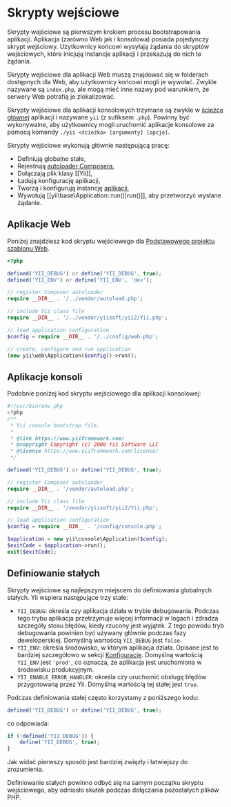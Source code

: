 Skrypty wejściowe
=================

Skrypty wejściowe są pierwszym krokiem procesu bootstrapowania aplikacji. Aplikacja (zarówno Web
jak i konsolowa) posiada pojedynczy skrypt wejściowy. Użytkownicy końcowi wysyłają żądania do skryptów 
wejściowych, które inicjują instancje aplikacji i przekazują do nich te żądania.

Skrypty wejściowe dla aplikacji Web muszą znajdować się w folderach dostępnych dla Web, aby użytkownicy końcowi mogli je wywołać.
Zwykle nazywane są `index.php`, ale mogą mieć inne nazwy pod warunkiem, że serwery Web potrafią je zlokalizować.

Skrypty wejściowe dla aplikacji konsolowych trzymane są zwykle w [ścieżce głównej](structure-applications.md)
aplikacji i nazywane `yii` (z sufiksem `.php`). Powinny być wykonywalne, aby użytkownicy 
mogli uruchomić aplikacje konsolowe za pomocą komendy `./yii <ścieżka> [argumenty] [opcje]`.

Skrypty wejściowe wykonują głównie następującą pracę:

* Definiują globalne stałe,
* Rejestrują [autoloader Composera](https://getcomposer.org/doc/01-basic-usage.md#autoloading),
* Dołączają plik klasy [[Yii]],
* Ładują konfigurację aplikacji,
* Tworzą i konfigurują instancję [aplikacji](structure-applications.md),
* Wywołują [[yii\base\Application::run()|run()]], aby przetworzyć wysłane żądanie.


## Aplikacje Web <span id="web-applications"></span>

Poniżej znajdziesz kod skryptu wejściowego dla [Podstawowego projektu szablonu Web](start-installation.md).

```php
<?php

defined('YII_DEBUG') or define('YII_DEBUG', true);
defined('YII_ENV') or define('YII_ENV', 'dev');

// register Composer autoloader
require __DIR__ . '/../vendor/autoload.php';

// include Yii class file
require __DIR__ . '/../vendor/yiisoft/yii2/Yii.php';

// load application configuration
$config = require __DIR__ . '/../config/web.php';

// create, configure and run application
(new yii\web\Application($config))->run();
```


## Aplikacje konsoli <span id="console-applications"></span>

Podobnie poniżej kod skryptu wejściowego dla aplikacji konsolowej:

```php
#!/usr/bin/env php
<?php
/**
 * Yii console bootstrap file.
 *
 * @link https://www.yiiframework.com/
 * @copyright Copyright (c) 2008 Yii Software LLC
 * @license https://www.yiiframework.com/license/
 */

defined('YII_DEBUG') or define('YII_DEBUG', true);

// register Composer autoloader
require __DIR__ . '/vendor/autoload.php';

// include Yii class file
require __DIR__ . '/vendor/yiisoft/yii2/Yii.php';

// load application configuration
$config = require __DIR__ . '/config/console.php';

$application = new yii\console\Application($config);
$exitCode = $application->run();
exit($exitCode);
```


## Definiowanie stałych <span id="defining-constants"></span>

Skrypty wejściowe są najlepszym miejscem do definiowania globalnych stałych. Yii wspiera następujące trzy stałe:

* `YII_DEBUG`: określa czy aplikacja działa w trybie debugowania. Podczas tego trybu aplikacja 
  przetrzymuje więcej informacji w logach i zdradza szczegóły stosu błędów, kiedy rzucony jest wyjątek. Z tego powodu
  tryb debugowania powinien być używany głównie podczas fazy deweloperskiej. Domyślną wartością `YII_DEBUG` jest `false`.
* `YII_ENV`: określa środowisko, w którym aplikacja działa. Opisane jest to bardziej szczegółowo 
  w sekcji [Konfiguracje](concept-configurations.md#environment-constants).
  Domyślną wartością `YII_ENV` jest `'prod'`, co oznacza, że aplikacja jest uruchomiona w środowisku produkcyjnym.
* `YII_ENABLE_ERROR_HANDLER`: określa czy uruchomić obsługę błędów przygotowaną przez Yii. Domyślną wartością tej stałej jest `true`.

Podczas definiowania stałej często korzystamy z poniższego kodu:

```php
defined('YII_DEBUG') or define('YII_DEBUG', true);
```

co odpowiada:

```php
if (!defined('YII_DEBUG')) {
    define('YII_DEBUG', true);
}
```

Jak widać pierwszy sposób jest bardziej zwięzły i łatwiejszy do zrozumienia.

Definiowanie stałych powinno odbyć się na samym początku skryptu wejściowego, aby odniosło skutek podczas dołączania pozostałych plików PHP.
